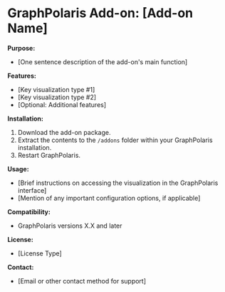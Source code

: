 # GraphPolaris Add-on: [Add-on Name]

**Purpose:**

* [One sentence description of the add-on's main function]

**Features:**

* [Key visualization type #1]
* [Key visualization type #2]
* [Optional: Additional features]

**Installation:**

1. Download the add-on package.
2. Extract the contents to the `/addons` folder within your GraphPolaris installation.
3. Restart GraphPolaris.

**Usage:**

* [Brief instructions on accessing the visualization in the GraphPolaris interface]
* [Mention of any important configuration options, if applicable]

**Compatibility:**

* GraphPolaris versions X.X and later

**License:**

* [License Type]

**Contact:**

* [Email or other contact method for support]
